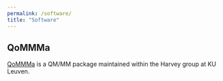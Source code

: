 ```yaml
---
permalink: /software/
title: "Software"
---
```



## QoMMMa

[QoMMMa](https://github.com/NeilMcFarlane-gh/QoMMMa) is a QM/MM package maintained within the Harvey group at KU Leuven. 
